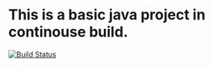 # This is a basic java project in continouse build.
[![Build Status](https://travis-ci.org/anbestephen/maven_ci.svg)](https://travis-ci.org/anbestephen/maven_ci)
